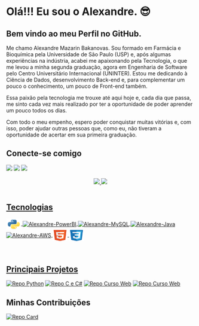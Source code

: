 <div>
    <h1>Olá!!! Eu sou o Alexandre. 😎 </h1>
    <h2>Bem vindo ao meu Perfil no GitHub.</h2>
    <p> Me chamo Alexandre Mazarin Bakanovas. Sou formado em Farmácia e Bioquímica pela Universidade de São Paulo (USP) e, após algumas experiências na indústria, acabei me apaixonando pela Tecnologia, o que me levou a minha segunda graduação, agora em Engenharia de Software pelo Centro Universitário Internacional (UNINTER). Estou me dedicando à Ciência de Dados, desenvolvimento Back-end e, para complementar um pouco o conhecimento, um pouco de Front-end também.
    </p>
    <p>Essa paixão pela tecnologia me trouxe até aqui hoje e, cada dia que passa, me sinto cada vez mais realizado por ter a oportunidade de poder aprender um pouco todos os dias. 
    </p>
    <p>Com todo o meu empenho, espero poder conquistar muitas vitórias e, com isso, poder ajudar outras pessoas que, como eu, não tiveram a oportunidade de acertar em sua primeira graduação.
    </p>
</div>
<div>
    <h2>Conecte-se comigo</h2>
   <a href="https://www.linkedin.com/in/alexandre-bakanovas-3593b9167/" target="_blank"><img src="https://img.shields.io/badge/-LinkedIn-%230077B5?style=for-the-badge&logo=linkedin&logoColor=white" target="_blank"></a> 
    <a href = "alexandremazarinbakanovas@gmail.com.com"><img src="https://img.shields.io/badge/-Gmail-%23333?style=for-the-badge&logo=gmail&logoColor=white" target="_blank"></a>
    <a href = "https://github.com/Alexandre-Bakanovas" target ="_blank"> <img src = "https://img.shields.io/badge/GITHUB-blue?logo=GitHub" target = "_blank" width = 98em></a>
</div>
<br>
<div align="center">
  <a href="https://github.com/Alexandre-Bakanovas">
  <img height="180em" src="https://github-readme-stats.vercel.app/api?username=Alexandre-Bakanovas&show_icons=true&theme=tokyonight&include_all_commits=true&count_private=true"/>
                <img height="180em" src="https://github-readme-stats.vercel.app/api/top-langs/?username=Alexandre-Bakanovas&layout=compact&langs_count=7&theme=tokyonight"/>
</div>
<div style="display: inline_block"><br>
    <h2>Tecnologias</h2>
  <img align="center" alt="Alexandre-Python" height="30" width="40" src="https://raw.githubusercontent.com/devicons/devicon/master/icons/python/python-original.svg">
  <img align="center" alt="Alexandre-PowerBI" height="30" width="30" src="https://e7.pngegg.com/pngimages/252/727/png-clipart-power-bi-business-intelligence-microsoft-analytics-microsoft-text-rectangle.png">
  <img align="center" alt="Alexandre-MySQL" height="30" width="40" src="https://cdn.jsdelivr.net/gh/devicons/devicon/icons/mysql/mysql-original-wordmark.svg">
  <img align="center" alt="Alexandre-Java" height="30" width="30" src="https://upload.wikimedia.org/wikipedia/pt/thumb/3/30/Java_programming_language_logo.svg/1200px-Java_programming_language_logo.svg.png">
  <img align="center" alt="Alexandre-AWS" height="30" width="30" src="https://static-00.iconduck.com/assets.00/aws-icon-2048x2048-274bm1xi.png">
  <img align="center" alt="Alexandre-HTML" height="30" width="40" src="https://raw.githubusercontent.com/devicons/devicon/master/icons/html5/html5-original.svg">
  <img align="center" alt="Alexandre-CSS" height="30" width="40" src="https://raw.githubusercontent.com/devicons/devicon/master/icons/css3/css3-original.svg">
</div>
<br>
<br>

## Principais Projetos

[![Repo Python](https://github-readme-stats.vercel.app/api/pin/?username=Alexandre-Bakanovas&repo=Python&bg_color=000&border_color=30A3DC&show_icons=true&icon_color=30A3DC&title_color=E94D5F&text_color=FFF)](https://github.com/Alexandre-Bakanovas/Python)
[![Repo C e C#](https://github-readme-stats.vercel.app/api/pin/?username=Alexandre-Bakanovas&repo=C-Cpp&bg_color=000&border_color=30A3DC&show_icons=true&icon_color=30A3DC&title_color=E94D5F&text_color=FFF)](https://github.com/Alexandre-Bakanovas/C-Cpp)
[![Repo Curso Web](https://github-readme-stats.vercel.app/api/pin/?username=Alexandre-Bakanovas&repo=Curso_Web&bg_color=000&border_color=30A3DC&show_icons=true&icon_color=30A3DC&title_color=E94D5F&text_color=FFF)](https://github.com/Alexandre-Bakanovas/Curso_Web)
[![Repo Curso Web](https://github-readme-stats.vercel.app/api/pin/?username=Alexandre-Bakanovas&repo=Java&bg_color=000&border_color=30A3DC&show_icons=true&icon_color=30A3DC&title_color=E94D5F&text_color=FFF)](https://github.com/Alexandre-Bakanovas/Java)
    

## Minhas Contribuições
[![Repo Card](https://github-readme-stats.vercel.app/api/pin/?username=83Rafa&repo=dio-lab-open-source&bg_color=000&border_color=30A3DC&show_icons=true&icon_color=30A3DC&title_color=E94D5F&text_color=FFF)](https://github.com/Alexandre-Bakanovas/dio-lab-open-source)

